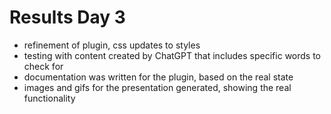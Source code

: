 # Results Day 3

- refinement of plugin, css updates to styles
- testing with content created by ChatGPT that includes specific words to check for
- documentation was written for the plugin, based on the real state
- images and gifs for the presentation generated, showing the real functionality

